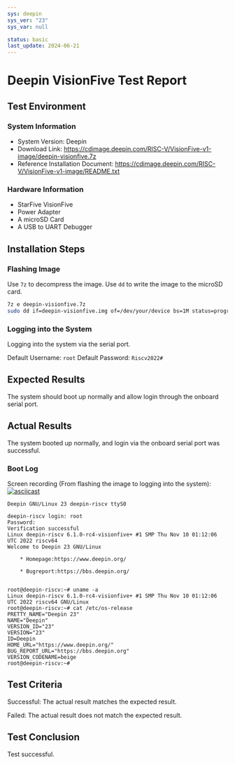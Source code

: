 ```yaml
---
sys: deepin
sys_ver: "23"
sys_var: null

status: basic
last_update: 2024-06-21
---
```


# Deepin VisionFive Test Report

## Test Environment

### System Information

- System Version: Deepin
- Download Link: https://cdimage.deepin.com/RISC-V/VisionFive-v1-image/deepin-visionfive.7z
- Reference Installation Document: https://cdimage.deepin.com/RISC-V/VisionFive-v1-image/README.txt

### Hardware Information

- StarFive VisionFive
- Power Adapter
- A microSD Card
- A USB to UART Debugger

## Installation Steps

### Flashing Image

Use `7z` to decompress the image.
Use `dd` to write the image to the microSD card.

```bash
7z e deepin-visionfive.7z
sudo dd if=deepin-visionfive.img of=/dev/your/device bs=1M status=progress
```


### Logging into the System

Logging into the system via the serial port.

Default Username: `root`
Default Password: `Riscv2022#`

## Expected Results

The system should boot up normally and allow login through the onboard serial port.

## Actual Results

The system booted up normally, and login via the onboard serial port was successful.

### Boot Log

Screen recording (From flashing the image to logging into the system):
[![asciicast](https://asciinema.org/a/9I4jUIPPdKEWBnNBO7ANzmvwB.svg)](https://asciinema.org/a/9I4jUIPPdKEWBnNBO7ANzmvwB)

```log
Deepin GNU/Linux 23 deepin-riscv ttyS0

deepin-riscv login: root
Password:
Verification successful
Linux deepin-riscv 6.1.0-rc4-visionfive+ #1 SMP Thu Nov 10 01:12:06 UTC 2022 riscv64
Welcome to Deepin 23 GNU/Linux

    * Homepage:https://www.deepin.org/

    * Bugreport:https://bbs.deepin.org/


root@deepin-riscv:~# uname -a
Linux deepin-riscv 6.1.0-rc4-visionfive+ #1 SMP Thu Nov 10 01:12:06 UTC 2022 riscv64 GNU/Linux
root@deepin-riscv:~# cat /etc/os-release 
PRETTY_NAME="Deepin 23"
NAME="Deepin"
VERSION_ID="23"
VERSION="23"
ID=Deepin
HOME_URL="https://www.deepin.org/"
BUG_REPORT_URL="https://bbs.deepin.org"
VERSION_CODENAME=beige
root@deepin-riscv:~# 

```

## Test Criteria

Successful: The actual result matches the expected result.

Failed: The actual result does not match the expected result.

## Test Conclusion

Test successful.
